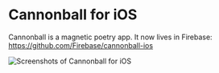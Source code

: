 # Cannonball for iOS

Cannonball is a magnetic poetry app. It now lives in Firebase: https://github.com/Firebase/cannonball-ios

![Screenshots of Cannonball for iOS](https://raw.githubusercontent.com/firebase/cannonball-ios/master/screenshot.png "Screenshots of Cannonball for iOS")
